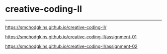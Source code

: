 # creative-coding-II
---
https://smchodgkins.github.io/creative-coding-II/

https://smchodgkins.github.io/creative-coding-II/assignment-01

https://smchodgkins.github.io/creative-coding-II/assignment-02
